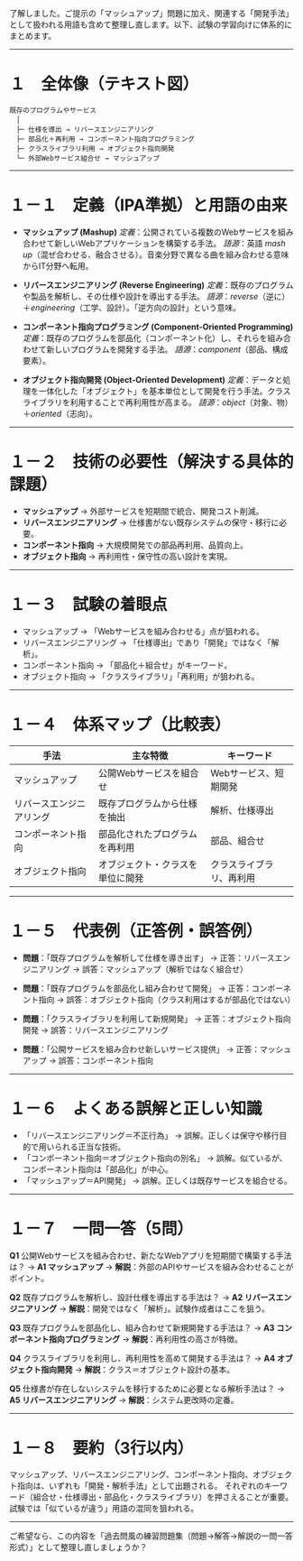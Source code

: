 了解しました。ご提示の「マッシュアップ」問題に加え、関連する「開発手法」として扱われる用語も含めて整理し直します。以下、試験の学習向けに体系的にまとめます。

---

# １　全体像（テキスト図）

```
既存のプログラムやサービス
　│
　├─ 仕様を導出 → リバースエンジニアリング
　├─ 部品化＋再利用 → コンポーネント指向プログラミング
　├─ クラスライブラリ利用 → オブジェクト指向開発
　└─ 外部Webサービス組合せ → マッシュアップ
```

---

# １－１　定義（IPA準拠）と用語の由来

* **マッシュアップ (Mashup)**
  *定義*：公開されている複数のWebサービスを組み合わせて新しいWebアプリケーションを構築する手法。
  *語源*：英語 *mash up*（混ぜ合わせる、融合させる）。音楽分野で異なる曲を組み合わせる意味からIT分野へ転用。

* **リバースエンジニアリング (Reverse Engineering)**
  *定義*：既存のプログラムや製品を解析し、その仕様や設計を導出する手法。
  *語源*：*reverse*（逆に）＋*engineering*（工学、設計）。「逆方向の設計」という意味。

* **コンポーネント指向プログラミング (Component-Oriented Programming)**
  *定義*：既存のプログラムを部品化（コンポーネント化）し、それらを組み合わせて新しいプログラムを開発する手法。
  *語源*：*component*（部品、構成要素）。

* **オブジェクト指向開発 (Object-Oriented Development)**
  *定義*：データと処理を一体化した「オブジェクト」を基本単位として開発を行う手法。クラスライブラリを利用することで再利用性が高まる。
  *語源*：*object*（対象、物）＋*oriented*（志向）。

---

# １－２　技術の必要性（解決する具体的課題）

* **マッシュアップ** → 外部サービスを短期間で統合、開発コスト削減。
* **リバースエンジニアリング** → 仕様書がない既存システムの保守・移行に必要。
* **コンポーネント指向** → 大規模開発での部品再利用、品質向上。
* **オブジェクト指向** → 再利用性・保守性の高い設計を実現。

---

# １－３　試験の着眼点

* マッシュアップ → 「Webサービスを組み合わせる」点が狙われる。
* リバースエンジニアリング → 「仕様導出」であり「開発」ではなく「解析」。
* コンポーネント指向 → 「部品化＋組合せ」がキーワード。
* オブジェクト指向 → 「クラスライブラリ」「再利用」が狙われる。

---

# １－４　体系マップ（比較表）

| 手法           | 主な特徴             | キーワード        |
| ------------ | ---------------- | ------------ |
| マッシュアップ      | 公開Webサービスを組合せ    | Webサービス、短期開発 |
| リバースエンジニアリング | 既存プログラムから仕様を抽出   | 解析、仕様導出      |
| コンポーネント指向    | 部品化されたプログラムを再利用  | 部品、組合せ       |
| オブジェクト指向     | オブジェクト・クラスを単位に開発 | クラスライブラリ、再利用 |

---

# １－５　代表例（正答例・誤答例）

* **問題**：「既存プログラムを解析して仕様を導き出す」
  → 正答：リバースエンジニアリング
  → 誤答：マッシュアップ（解析ではなく組合せ）

* **問題**：「既存プログラムを部品化し組み合わせて開発」
  → 正答：コンポーネント指向
  → 誤答：オブジェクト指向（クラス利用はするが部品化ではない）

* **問題**：「クラスライブラリを利用して新規開発」
  → 正答：オブジェクト指向開発
  → 誤答：リバースエンジニアリング

* **問題**：「公開サービスを組み合わせ新しいサービス提供」
  → 正答：マッシュアップ
  → 誤答：コンポーネント指向

---

# １－６　よくある誤解と正しい知識

* 「リバースエンジニアリング＝不正行為」 → 誤解。正しくは保守や移行目的で用いられる正当な技術。
* 「コンポーネント指向＝オブジェクト指向の別名」 → 誤解。似ているが、コンポーネント指向は「部品化」が中心。
* 「マッシュアップ＝API開発」 → 誤解。正しくは既存サービスを組合せる。

---

# １－７　一問一答（5問）

**Q1** 公開Webサービスを組み合わせ、新たなWebアプリを短期間で構築する手法は？
→ **A1 マッシュアップ**
→ **解説**：外部のAPIやサービスを組み合わせることがポイント。

**Q2** 既存プログラムを解析し、設計仕様を導出する手法は？
→ **A2 リバースエンジニアリング**
→ **解説**：開発ではなく「解析」。試験作成者はここを狙う。

**Q3** 既存プログラムを部品化し、組み合わせて新規開発する手法は？
→ **A3 コンポーネント指向プログラミング**
→ **解説**：再利用性の高さが特徴。

**Q4** クラスライブラリを利用し、再利用性を高めて開発する手法は？
→ **A4 オブジェクト指向開発**
→ **解説**：クラス＝オブジェクト設計の基本。

**Q5** 仕様書が存在しないシステムを移行するために必要となる解析手法は？
→ **A5 リバースエンジニアリング**
→ **解説**：システム更改時の定番。

---

# １－８　要約（3行以内）

マッシュアップ、リバースエンジニアリング、コンポーネント指向、オブジェクト指向は、いずれも「開発・解析手法」として出題される。
それぞれのキーワード（組合せ・仕様導出・部品化・クラスライブラリ）を押さえることが重要。
試験では「似ているが違う」用語の混同を狙われる。

---

ご希望なら、この内容を「過去問風の練習問題集（問題→解答→解説の一問一答形式）」として整理し直しましょうか？

